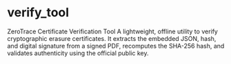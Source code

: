 # verify_tool
ZeroTrace Certificate Verification Tool A lightweight, offline utility to verify cryptographic erasure certificates. It extracts the embedded JSON, hash, and digital signature from a signed PDF, recomputes the SHA-256 hash, and validates authenticity using the official public key.
